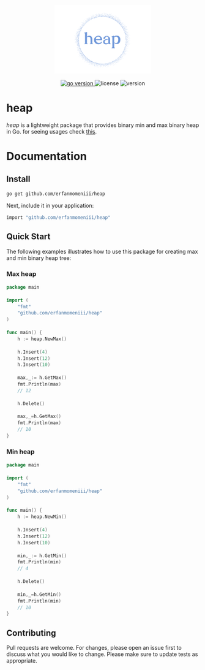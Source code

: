 <p align="center">
<img src="./assets/photos/logo.png" width=50% height=50%>
</p>
<p align="center">
<a href="https://pkg.go.dev/github.com/mehditeymorian/koi/v3?tab=doc"target="_blank">
    <img src="https://img.shields.io/badge/Go-1.20+-00ADD8?style=for-the-badge&logo=go" alt="go version" />
</a>

<img src="https://img.shields.io/badge/license-MIT-magenta?style=for-the-badge&logo=none" alt="license" />
<img src="https://img.shields.io/badge/Version-1.0.0-red?style=for-the-badge&logo=none" alt="version" />
</p>

# heap
<i>heap</i> is a lightweight package that provides binary min and max binary heap in Go. for seeing usages check [this](https://pkg.go.dev/github.com/erfanmomeniii/heap).

# Documentation

## Install

```bash
go get github.com/erfanmomeniii/heap
```   

Next, include it in your application:

```bash
import "github.com/erfanmomeniii/heap"
``` 

## Quick Start
The following examples illustrates how to use this package for creating max and min binary heap tree:

### Max heap
```go
package main

import (
	"fmt"
	"github.com/erfanmomeniii/heap"
)

func main() {
	h := heap.NewMax()

	h.Insert(4)
	h.Insert(12)
	h.Insert(10)
	
	max,_:= h.GetMax()
	fmt.Println(max)
	// 12
	
	h.Delete()
	
	max,_=h.GetMax()
	fmt.Println(max)
	// 10
}
```

### Min heap 
```go
package main

import (
	"fmt"
	"github.com/erfanmomeniii/heap"
)

func main() {
	h := heap.NewMin()

	h.Insert(4)
	h.Insert(12)
	h.Insert(10)
	
	min,_:= h.GetMin()
	fmt.Println(min)
	// 4
	
	h.Delete()
	
	min,_=h.GetMin()
	fmt.Println(min)
	// 10
}
```

## Contributing
Pull requests are welcome. For changes, please open an issue first to discuss what you would like to change.
Please make sure to update tests as appropriate.
